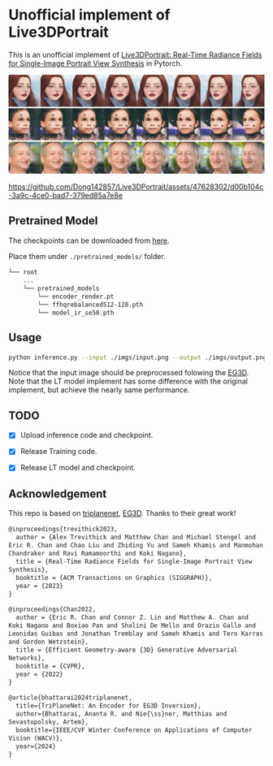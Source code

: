 # Unofficial implement of Live3DPortrait
This is an unofficial implement of [Live3DPortrait: Real-Time Radiance Fields for Single-Image Portrait View Synthesis](https://research.nvidia.com/labs/nxp/lp3d/) in Pytorch. 

![display1](./docs/display1.png)
![display2](./docs/display2.png)
![display3](./docs/display3.png)

https://github.com/Dong142857/Live3DPortrait/assets/47628302/d00b104c-3a9c-4ce0-bad7-379ed85a7e8e




## Pretrained Model
The checkpoints can be downloaded from [here](https://drive.google.com/drive/folders/1Z6uri8pH048Qzyhu0PE3llxO5EC7ic_v?usp=drive_link). 
<!-- InceptionV3 pretrained model comes from [here](https://github.com/mseitzer/pytorch-fid/releases). -->
Place them under `./pretrained_models/` folder.

```
└── root
    ...
    └── pretrained_models
        └── encoder_render.pt
        └── ffhqrebalanced512-128.pth
        └── model_ir_se50.pth        
```

## Usage

```bash
python inference.py --input ./imgs/input.png --output ./imgs/output.png --checkpoint ./checkpoints/ckpt.pth 
```

Notice that the input image should be preprocessed folowing the [EG3D](https://github.com/NVlabs/eg3d).
Note that the LT model implement has some difference with the original implement, but achieve the nearly same performance.

## TODO
- [x] Upload inference code and checkpoint.
- [x] Release Training code.
- [x] Release LT model and checkpoint.



## Acknowledgement
This repo is based on [triplanenet](https://github.com/anantarb/triplanenet), [EG3D](https://github.com/NVlabs/eg3d). Thanks to their great work!

```
@inproceedings{trevithick2023,
  author = {Alex Trevithick and Matthew Chan and Michael Stengel and Eric R. Chan and Chao Liu and Zhiding Yu and Sameh Khamis and Manmohan Chandraker and Ravi Ramamoorthi and Koki Nagano},
  title = {Real-Time Radiance Fields for Single-Image Portrait View Synthesis},
  booktitle = {ACM Transactions on Graphics (SIGGRAPH)},
  year = {2023}
}
```
```
@inproceedings{Chan2022,
  author = {Eric R. Chan and Connor Z. Lin and Matthew A. Chan and Koki Nagano and Boxiao Pan and Shalini De Mello and Orazio Gallo and Leonidas Guibas and Jonathan Tremblay and Sameh Khamis and Tero Karras and Gordon Wetzstein},
  title = {Efficient Geometry-aware {3D} Generative Adversarial Networks},
  booktitle = {CVPR},
  year = {2022}
}
```

```
@article{bhattarai2024triplanenet,
  title={TriPlaneNet: An Encoder for EG3D Inversion},
  author={Bhattarai, Ananta R. and Nie{\ss}ner, Matthias and Sevastopolsky, Artem},
  booktitle={IEEE/CVF Winter Conference on Applications of Computer Vision (WACV)},
  year={2024}
}
```
